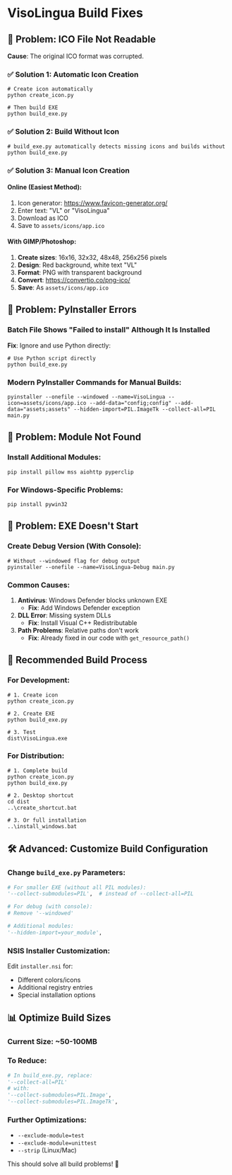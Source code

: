 # VisoLingua Build Fixes

## 🔧 Problem: ICO File Not Readable

**Cause**: The original ICO format was corrupted.

### ✅ Solution 1: Automatic Icon Creation
```batch
# Create icon automatically
python create_icon.py

# Then build EXE
python build_exe.py
```

### ✅ Solution 2: Build Without Icon
```batch
# build_exe.py automatically detects missing icons and builds without
python build_exe.py
```

### ✅ Solution 3: Manual Icon Creation

#### Online (Easiest Method):
1. Icon generator: https://www.favicon-generator.org/
2. Enter text: "VL" or "VisoLingua"
3. Download as ICO
4. Save to `assets/icons/app.ico`

#### With GIMP/Photoshop:
1. **Create sizes**: 16x16, 32x32, 48x48, 256x256 pixels
2. **Design**: Red background, white text "VL"
3. **Format**: PNG with transparent background
4. **Convert**: https://convertio.co/png-ico/
5. **Save**: As `assets/icons/app.ico`

## 🔧 Problem: PyInstaller Errors

### Batch File Shows "Failed to install" Although It Is Installed

**Fix**: Ignore and use Python directly:
```batch
# Use Python script directly
python build_exe.py
```

### Modern PyInstaller Commands for Manual Builds:
```batch
pyinstaller --onefile --windowed --name=VisoLingua --icon=assets/icons/app.ico --add-data="config;config" --add-data="assets;assets" --hidden-import=PIL.ImageTk --collect-all=PIL main.py
```

## 🔧 Problem: Module Not Found

### Install Additional Modules:
```batch
pip install pillow mss aiohttp pyperclip
```

### For Windows-Specific Problems:
```batch
pip install pywin32
```

## 🔧 Problem: EXE Doesn't Start

### Create Debug Version (With Console):
```batch
# Without --windowed flag for debug output
pyinstaller --onefile --name=VisoLingua-Debug main.py
```

### Common Causes:
1. **Antivirus**: Windows Defender blocks unknown EXE
   - **Fix**: Add Windows Defender exception
2. **DLL Error**: Missing system DLLs
   - **Fix**: Install Visual C++ Redistributable
3. **Path Problems**: Relative paths don't work
   - **Fix**: Already fixed in our code with `get_resource_path()`

## 🎯 Recommended Build Process

### For Development:
```batch
# 1. Create icon
python create_icon.py

# 2. Create EXE
python build_exe.py

# 3. Test
dist\VisoLingua.exe
```

### For Distribution:
```batch
# 1. Complete build
python create_icon.py
python build_exe.py

# 2. Desktop shortcut
cd dist
..\create_shortcut.bat

# 3. Or full installation
..\install_windows.bat
```

## 🛠️ Advanced: Customize Build Configuration

### Change `build_exe.py` Parameters:

```python
# For smaller EXE (without all PIL modules):
'--collect-submodules=PIL',  # instead of --collect-all=PIL

# For debug (with console):
# Remove '--windowed'

# Additional modules:
'--hidden-import=your_module',
```

### NSIS Installer Customization:
Edit `installer.nsi` for:
- Different colors/icons
- Additional registry entries
- Special installation options

## 📊 Optimize Build Sizes

### Current Size: ~50-100MB
### To Reduce:
```python
# In build_exe.py, replace:
'--collect-all=PIL'
# with:
'--collect-submodules=PIL.Image',
'--collect-submodules=PIL.ImageTk',
```

### Further Optimizations:
- `--exclude-module=test`
- `--exclude-module=unittest`
- `--strip` (Linux/Mac)

This should solve all build problems! 🎉
